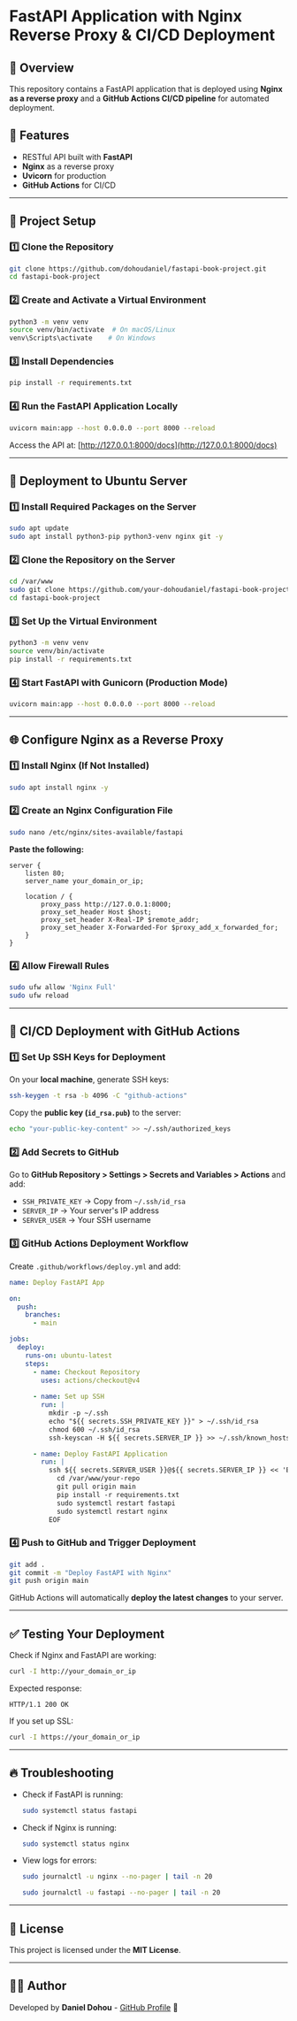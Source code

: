 <!-- # FastAPI Book Management API

## Overview

This project is a RESTful API built with FastAPI for managing a book collection. It provides comprehensive CRUD (Create, Read, Update, Delete) operations for books with proper error handling, input validation, and documentation.

## Features

- 📚 Book management (CRUD operations)
- ✅ Input validation using Pydantic models
- 🔍 Enum-based genre classification
- 🧪 Complete test coverage
- 📝 API documentation (auto-generated by FastAPI)
- 🔒 CORS middleware enabled

## Project Structure

```
fastapi-book-project/
├── api/
│   ├── db/
│   │   ├── __init__.py
│   │   └── schemas.py      # Data models and in-memory database
│   ├── routes/
│   │   ├── __init__.py
│   │   └── books.py        # Book route handlers
│   └── router.py           # API router configuration
├── core/
│   ├── __init__.py
│   └── config.py           # Application settings
├── tests/
│   ├── __init__.py
│   └── test_books.py       # API endpoint tests
├── main.py                 # Application entry point
├── requirements.txt        # Project dependencies
└── README.md
```

## Technologies Used

- Python 3.12
- FastAPI
- Pydantic
- pytest
- uvicorn

## Installation

1. Clone the repository:

```bash
git clone https://github.com/hng12-devbotops/fastapi-book-project.git
cd fastapi-book-project
```

2. Create a virtual environment:

```bash
python -m venv venv
source venv/bin/activate  # On Windows: venv\Scripts\activate
```

3. Install dependencies:

```bash
pip install -r requirements.txt
```

## Running the Application

1. Start the server:

```bash
uvicorn main:app
```

2. Access the API documentation:

- Swagger UI: http://localhost:8000/docs
- ReDoc: http://localhost:8000/redoc

## API Endpoints

### Books

- `GET /api/v1/books/` - Get all books
- `GET /api/v1/books/{book_id}` - Get a specific book
- `POST /api/v1/books/` - Create a new book
- `PUT /api/v1/books/{book_id}` - Update a book
- `DELETE /api/v1/books/{book_id}` - Delete a book

### Health Check

- `GET /healthcheck` - Check API status

## Book Schema

```json
{
  "id": 1,
  "title": "Book Title",
  "author": "Author Name",
  "publication_year": 2024,
  "genre": "Fantasy"
}
```

Available genres:

- Science Fiction
- Fantasy
- Horror
- Mystery
- Romance
- Thriller

## Running Tests

```bash
pytest
```

## Error Handling

The API includes proper error handling for:

- Non-existent books
- Invalid book IDs
- Invalid genre types
- Malformed requests

## Contributing

1. Fork the repository
2. Create a feature branch (`git checkout -b feature/AmazingFeature`)
3. Commit changes (`git commit -m 'Add AmazingFeature'`)
4. Push to branch (`git push origin feature/AmazingFeature`)
5. Open a Pull Request

## License

This project is licensed under the MIT License - see the [LICENSE](LICENSE) file for details.

## Support

For support, please open an issue in the GitHub repository. -->

# FastAPI Application with Nginx Reverse Proxy & CI/CD Deployment

## 🚀 Overview
This repository contains a FastAPI application that is deployed using **Nginx as a reverse proxy** and a **GitHub Actions CI/CD pipeline** for automated deployment.

## 📌 Features
- RESTful API built with **FastAPI**
- **Nginx** as a reverse proxy
- **Uvicorn** for production
- **GitHub Actions** for CI/CD

---

## 📂 Project Setup

### **1️⃣ Clone the Repository**
```sh
git clone https://github.com/dohoudaniel/fastapi-book-project.git
cd fastapi-book-project
```

### **2️⃣ Create and Activate a Virtual Environment**
```sh
python3 -m venv venv
source venv/bin/activate  # On macOS/Linux
venv\Scripts\activate    # On Windows
```

### **3️⃣ Install Dependencies**
```sh
pip install -r requirements.txt
```

### **4️⃣ Run the FastAPI Application Locally**
```sh
uvicorn main:app --host 0.0.0.0 --port 8000 --reload
```
Access the API at: [http://127.0.0.1:8000/docs](http://127.0.0.1:8000/docs)

---

## 🚀 Deployment to Ubuntu Server

### **1️⃣ Install Required Packages on the Server**
```sh
sudo apt update
sudo apt install python3-pip python3-venv nginx git -y
```

### **2️⃣ Clone the Repository on the Server**
```sh
cd /var/www
sudo git clone https://github.com/your-dohoudaniel/fastapi-book-project.git
cd fastapi-book-project
```

### **3️⃣ Set Up the Virtual Environment**
```sh
python3 -m venv venv
source venv/bin/activate
pip install -r requirements.txt
```

### **4️⃣ Start FastAPI with Gunicorn (Production Mode)**
```sh
uvicorn main:app --host 0.0.0.0 --port 8000 --reload
```

---

## 🌐 Configure Nginx as a Reverse Proxy

### **1️⃣ Install Nginx (If Not Installed)**
```sh
sudo apt install nginx -y
```

### **2️⃣ Create an Nginx Configuration File**
```sh
sudo nano /etc/nginx/sites-available/fastapi
```

**Paste the following:**
```nginx
server {
    listen 80;
    server_name your_domain_or_ip;

    location / {
        proxy_pass http://127.0.0.1:8000;
        proxy_set_header Host $host;
        proxy_set_header X-Real-IP $remote_addr;
        proxy_set_header X-Forwarded-For $proxy_add_x_forwarded_for;
    }
}
```
<!--
### **3️⃣ Enable the Configuration and Restart Nginx**
```sh
sudo ln -s /etc/nginx/sites-available/fastapi /etc/nginx/sites-enabled/
sudo nginx -t
sudo systemctl restart nginx
```
-->
### **4️⃣ Allow Firewall Rules**
```sh
sudo ufw allow 'Nginx Full'
sudo ufw reload
```

---

## 🔄 CI/CD Deployment with GitHub Actions

### **1️⃣ Set Up SSH Keys for Deployment**
On your **local machine**, generate SSH keys:
```sh
ssh-keygen -t rsa -b 4096 -C "github-actions"
```
Copy the **public key (`id_rsa.pub`)** to the server:
```sh
echo "your-public-key-content" >> ~/.ssh/authorized_keys
```

### **2️⃣ Add Secrets to GitHub**
Go to **GitHub Repository > Settings > Secrets and Variables > Actions** and add:
- `SSH_PRIVATE_KEY` → Copy from `~/.ssh/id_rsa`
- `SERVER_IP` → Your server's IP address
- `SERVER_USER` → Your SSH username

### **3️⃣ GitHub Actions Deployment Workflow**
Create `.github/workflows/deploy.yml` and add:
```yaml
name: Deploy FastAPI App

on:
  push:
    branches:
      - main

jobs:
  deploy:
    runs-on: ubuntu-latest
    steps:
      - name: Checkout Repository
        uses: actions/checkout@v4
      
      - name: Set up SSH
        run: |
          mkdir -p ~/.ssh
          echo "${{ secrets.SSH_PRIVATE_KEY }}" > ~/.ssh/id_rsa
          chmod 600 ~/.ssh/id_rsa
          ssh-keyscan -H ${{ secrets.SERVER_IP }} >> ~/.ssh/known_hosts

      - name: Deploy FastAPI Application
        run: |
          ssh ${{ secrets.SERVER_USER }}@${{ secrets.SERVER_IP }} << 'EOF'
            cd /var/www/your-repo
            git pull origin main
            pip install -r requirements.txt
            sudo systemctl restart fastapi
            sudo systemctl restart nginx
          EOF
```

### **4️⃣ Push to GitHub and Trigger Deployment**
```sh
git add .
git commit -m "Deploy FastAPI with Nginx"
git push origin main
```

GitHub Actions will automatically **deploy the latest changes** to your server.

---

## ✅ Testing Your Deployment
Check if Nginx and FastAPI are working:
```sh
curl -I http://your_domain_or_ip
```
Expected response:
```
HTTP/1.1 200 OK
```
If you set up SSL:
```sh
curl -I https://your_domain_or_ip
```

---

## 🔥 Troubleshooting
- Check if FastAPI is running:
  ```sh
  sudo systemctl status fastapi
  ```
- Check if Nginx is running:
  ```sh
  sudo systemctl status nginx
  ```
- View logs for errors:
  ```sh
  sudo journalctl -u nginx --no-pager | tail -n 20
  ```
  ```sh
  sudo journalctl -u fastapi --no-pager | tail -n 20
  ```

---

## 📜 License
This project is licensed under the **MIT License**.

---

## 👨‍💻 Author
Developed by **Daniel Dohou** - [GitHub Profile](https://github.com/your-username) 🚀


